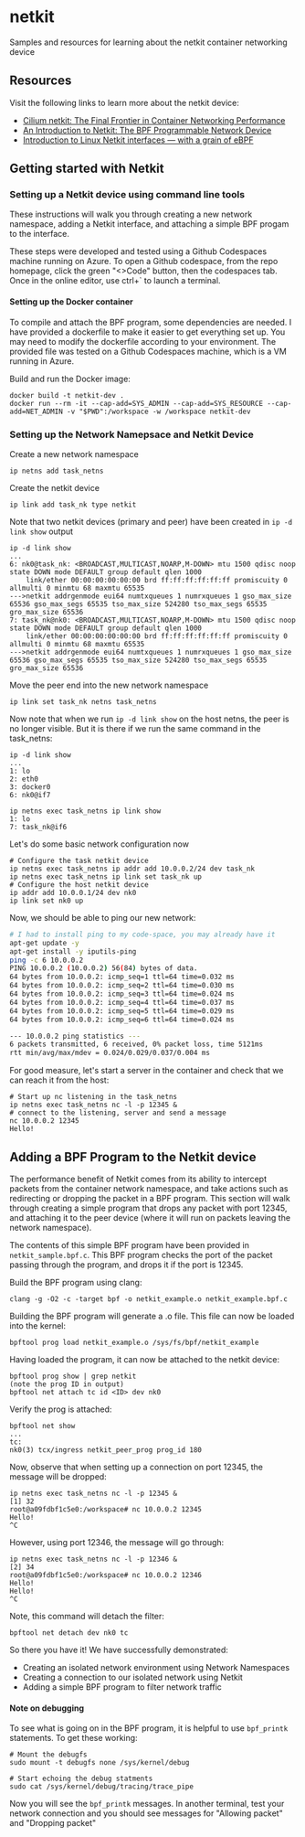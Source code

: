 # netkit
Samples and resources for learning about the netkit container networking device

## Resources
Visit the following links to learn more about the netkit device:

- [Cilium netkit: The Final Frontier in Container Networking Performance](https://isovalent.com/blog/post/cilium-netkit-a-new-container-networking-paradigm-for-the-ai-era/)
- [An Introduction to Netkit: The BPF Programmable Network Device](https://fosdem.org/2025/schedule/event/fosdem-2025-4045-an-introduction-to-netkit-the-bpf-programmable-network-device/)
- [Introduction to Linux Netkit interfaces — with a grain of eBPF
](https://blog.yadutaf.fr/2025/07/01/introduction-to-linux-netkit-interfaces-with-a-grain-of-ebpf/)

## Getting started with Netkit

### Setting up a Netkit device using command line tools

These instructions will walk you through creating a new network namespace, adding a Netkit interface, and attaching a simple BPF progam to the interface.

These steps were developed and tested using a Github Codespaces machine running on Azure. To open a Github codespace, from the repo homepage, click the green "<>Code" button, then the codespaces tab. Once in the online editor, use ctrl+` to launch a terminal.

#### Setting up the Docker container

To compile and attach the BPF program, some dependencies are needed. I have provided a dockerfile to make it easier to get everything set up. You may need to modify the dockerfile according to your environment. The provided file was tested on a Github Codespaces machine, which is a VM running in Azure.

Build and run the Docker image:
```
docker build -t netkit-dev .
docker run --rm -it --cap-add=SYS_ADMIN --cap-add=SYS_RESOURCE --cap-add=NET_ADMIN -v "$PWD":/workspace -w /workspace netkit-dev
```

### Setting up the Network Namepsace and Netkit Device

Create a new network namespace

`ip netns add task_netns`

Create the netkit device

`ip link add task_nk type netkit`

Note that two netkit devices (primary and peer) have been created in `ip -d link show` output

```
ip -d link show
...
6: nk0@task_nk: <BROADCAST,MULTICAST,NOARP,M-DOWN> mtu 1500 qdisc noop state DOWN mode DEFAULT group default qlen 1000
    link/ether 00:00:00:00:00:00 brd ff:ff:ff:ff:ff:ff promiscuity 0  allmulti 0 minmtu 68 maxmtu 65535 
--->netkit addrgenmode eui64 numtxqueues 1 numrxqueues 1 gso_max_size 65536 gso_max_segs 65535 tso_max_size 524280 tso_max_segs 65535 gro_max_size 65536 
7: task_nk@nk0: <BROADCAST,MULTICAST,NOARP,M-DOWN> mtu 1500 qdisc noop state DOWN mode DEFAULT group default qlen 1000
    link/ether 00:00:00:00:00:00 brd ff:ff:ff:ff:ff:ff promiscuity 0  allmulti 0 minmtu 68 maxmtu 65535 
--->netkit addrgenmode eui64 numtxqueues 1 numrxqueues 1 gso_max_size 65536 gso_max_segs 65535 tso_max_size 524280 tso_max_segs 65535 gro_max_size 65536 
```

Move the peer end into the new network namespace

`ip link set task_nk netns task_netns`

Now note that when we run `ip -d link show` on the host netns, the peer is no longer visible. But it is there if we run the same command in the task_netns:

```
ip -d link show
...
1: lo
2: eth0
3: docker0
6: nk0@if7

ip netns exec task_netns ip link show
1: lo
7: task_nk@if6
```

Let's do some basic network configuration now

```shell
# Configure the task netkit device
ip netns exec task_netns ip addr add 10.0.0.2/24 dev task_nk
ip netns exec task_netns ip link set task_nk up
# Configure the host netkit device
ip addr add 10.0.0.1/24 dev nk0
ip link set nk0 up
```

Now, we should be able to ping our new network:

```bash
# I had to install ping to my code-space, you may already have it
apt-get update -y
apt-get install -y iputils-ping
ping -c 6 10.0.0.2
PING 10.0.0.2 (10.0.0.2) 56(84) bytes of data.
64 bytes from 10.0.0.2: icmp_seq=1 ttl=64 time=0.032 ms
64 bytes from 10.0.0.2: icmp_seq=2 ttl=64 time=0.030 ms
64 bytes from 10.0.0.2: icmp_seq=3 ttl=64 time=0.024 ms
64 bytes from 10.0.0.2: icmp_seq=4 ttl=64 time=0.037 ms
64 bytes from 10.0.0.2: icmp_seq=5 ttl=64 time=0.029 ms
64 bytes from 10.0.0.2: icmp_seq=6 ttl=64 time=0.024 ms

--- 10.0.0.2 ping statistics ---
6 packets transmitted, 6 received, 0% packet loss, time 5121ms
rtt min/avg/max/mdev = 0.024/0.029/0.037/0.004 ms
```

For good measure, let's start a server in the container and check that we can reach it from the host:
```
# Start up nc listening in the task_netns
ip netns exec task_netns nc -l -p 12345 &
# connect to the listening, server and send a message
nc 10.0.0.2 12345
Hello!
```

## Adding a BPF Program to the Netkit device

The performance benefit of Netkit comes from its ability to intercept packets from the container network namespace, and take actions such as redirecting or dropping the packet in a BPF program. This section will walk through creating a simple program that drops any packet with port 12345, and attaching it to the peer device (where it will run on packets leaving the network namespace).

The contents of this simple BPF program have been provided in `netkit_sample.bpf.c`. This BPF program
checks the port of the packet passing through the program, and drops it if the port is 12345.

Build the BPF program using clang:
```
clang -g -O2 -c -target bpf -o netkit_example.o netkit_example.bpf.c
```

Building the BPF program will generate a .o file. This file can now be loaded into the kernel:
```
bpftool prog load netkit_example.o /sys/fs/bpf/netkit_example
```

Having loaded the program, it can now be attached to the netkit device:
```
bpftool prog show | grep netkit
(note the prog ID in output)
bpftool net attach tc id <ID> dev nk0
```

Verify the prog is attached:
```
bpftool net show
...
tc:
nk0(3) tcx/ingress netkit_peer_prog prog_id 180 
```

Now, observe that when setting up a connection on port 12345, the message will be dropped:
```
ip netns exec task_netns nc -l -p 12345 &
[1] 32
root@a09fdbf1c5e0:/workspace# nc 10.0.0.2 12345
Hello!
^C
```

However, using port 12346, the message will go through:
```
ip netns exec task_netns nc -l -p 12346 &
[2] 34
root@a09fdbf1c5e0:/workspace# nc 10.0.0.2 12346
Hello!
Hello!
^C
```

Note, this command will detach the filter:
```
bpftool net detach dev nk0 tc
```

So there you have it! We have successfully demonstrated:
- Creating an isolated network environment using Network Namespaces
- Creating a connection to our isolated network using Netkit
- Adding a simple BPF program to filter network traffic 

#### Note on debugging

To see what is going on in the BPF program, it is helpful to use `bpf_printk`
statements. To get these working:
```
# Mount the debugfs
sudo mount -t debugfs none /sys/kernel/debug

# Start echoing the debug statments
sudo cat /sys/kernel/debug/tracing/trace_pipe
```

Now you will see the `bpf_printk` messages. In another terminal, test your
network connection and you should see messages for "Allowing packet" and "Dropping packet"